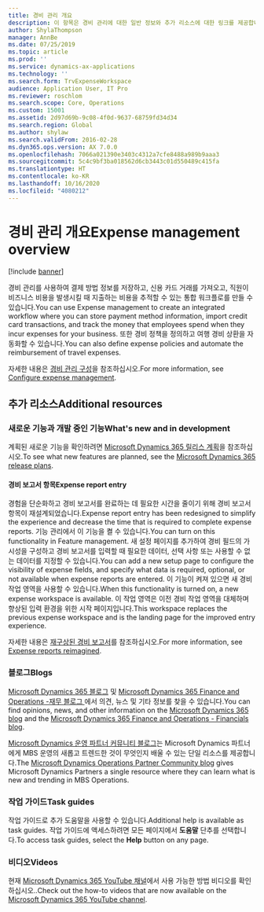 ```yaml
---
title: 경비 관리 개요
description: 이 항목은 경비 관리에 대한 일반 정보와 추가 리소스에 대한 링크를 제공합니다. 경비 관리를 사용하여 결제 방법 정보를 저장하고, 신용 카드 거래를 가져오고, 직원이 비즈니스 비용을 발생시킬 때 지출하는 비용을 추적할 수 있는 통합 워크플로를 만들 수 있습니다.
author: ShylaThompson
manager: AnnBe
ms.date: 07/25/2019
ms.topic: article
ms.prod: ''
ms.service: dynamics-ax-applications
ms.technology: ''
ms.search.form: TrvExpenseWorkspace
audience: Application User, IT Pro
ms.reviewer: roschlom
ms.search.scope: Core, Operations
ms.custom: 15001
ms.assetid: 2d97d69b-9c08-4f0d-9637-68759fd34d34
ms.search.region: Global
ms.author: shylaw
ms.search.validFrom: 2016-02-28
ms.dyn365.ops.version: AX 7.0.0
ms.openlocfilehash: 7066a021390e3403c4312a7cfe8488a989b9aaa3
ms.sourcegitcommit: 5c4c9bf3ba018562d6cb3443c01d550489c415fa
ms.translationtype: HT
ms.contentlocale: ko-KR
ms.lasthandoff: 10/16/2020
ms.locfileid: "4080212"
---
```

# <a name="expense-management-overview"></a><span data-ttu-id="8ff52-104">경비 관리 개요</span><span class="sxs-lookup"><span data-stu-id="8ff52-104">Expense management overview</span></span>

[!include [banner](../includes/banner.md)]

<span data-ttu-id="8ff52-105">경비 관리를 사용하여 결제 방법 정보를 저장하고, 신용 카드 거래를 가져오고, 직원이 비즈니스 비용을 발생시킬 때 지출하는 비용을 추적할 수 있는 통합 워크플로를 만들 수 있습니다.</span><span class="sxs-lookup"><span data-stu-id="8ff52-105">You can use Expense management to create an integrated workflow where you can store payment method information, import credit card transactions, and track the money that employees spend when they incur expenses for your business.</span></span> <span data-ttu-id="8ff52-106">또한 경비 정책을 정의하고 여행 경비 상환을 자동화할 수 있습니다.</span><span class="sxs-lookup"><span data-stu-id="8ff52-106">You can also define expense policies and automate the reimbursement of travel expenses.</span></span>

<span data-ttu-id="8ff52-107">자세한 내용은 [경비 관리 구성](plan-expense-management.md)을 참조하십시오.</span><span class="sxs-lookup"><span data-stu-id="8ff52-107">For more information, see [Configure expense management](plan-expense-management.md).</span></span>

## <a name="additional-resources"></a><span data-ttu-id="8ff52-108">추가 리소스</span><span class="sxs-lookup"><span data-stu-id="8ff52-108">Additional resources</span></span>

### <a name="whats-new-and-in-development"></a><span data-ttu-id="8ff52-109">새로운 기능과 개발 중인 기능</span><span class="sxs-lookup"><span data-stu-id="8ff52-109">What's new and in development</span></span>

<span data-ttu-id="8ff52-110">계획된 새로운 기능을 확인하려면 [Microsoft Dynamics 365 릴리스 계획](https://go.microsoft.com/fwlink/?linkid=2010158)을 참조하십시오.</span><span class="sxs-lookup"><span data-stu-id="8ff52-110">To see what new features are planned, see the [Microsoft Dynamics 365 release plans](https://go.microsoft.com/fwlink/?linkid=2010158).</span></span>

#### <a name="expense-report-entry"></a><span data-ttu-id="8ff52-111">경비 보고서 항목</span><span class="sxs-lookup"><span data-stu-id="8ff52-111">Expense report entry</span></span>

<span data-ttu-id="8ff52-112">경험을 단순화하고 경비 보고서를 완료하는 데 필요한 시간을 줄이기 위해 경비 보고서 항목이 재설계되었습니다.</span><span class="sxs-lookup"><span data-stu-id="8ff52-112">Expense report entry has been redesigned to simplify the experience and decrease the time that is required to complete expense reports.</span></span> <span data-ttu-id="8ff52-113">기능 관리에서 이 기능을 켤 수 있습니다.</span><span class="sxs-lookup"><span data-stu-id="8ff52-113">You can turn on this functionality in Feature management.</span></span> <span data-ttu-id="8ff52-114">새 설정 페이지를 추가하여 경비 필드의 가시성을 구성하고 경비 보고서를 입력할 때 필요한 데이터, 선택 사항 또는 사용할 수 없는 데이터를 지정할 수 있습니다.</span><span class="sxs-lookup"><span data-stu-id="8ff52-114">You can add a new setup page to configure the visibility of expense fields, and specify what data is required, optional, or not available when expense reports are entered.</span></span> <span data-ttu-id="8ff52-115">이 기능이 켜져 있으면 새 경비 작업 영역을 사용할 수 있습니다.</span><span class="sxs-lookup"><span data-stu-id="8ff52-115">When this functionality is turned on, a new expense workspace is available.</span></span> <span data-ttu-id="8ff52-116">이 작업 영역은 이전 경비 작업 영역을 대체하며 향상된 입력 환경을 위한 시작 페이지입니다.</span><span class="sxs-lookup"><span data-stu-id="8ff52-116">This workspace replaces the previous expense workspace and is the landing page for the improved entry experience.</span></span>

<span data-ttu-id="8ff52-117">자세한 내용은 [재구상된 경비 보고서](ExpenseWorkspaceNew.md)를 참조하십시오.</span><span class="sxs-lookup"><span data-stu-id="8ff52-117">For more information, see [Expense reports reimagined](ExpenseWorkspaceNew.md).</span></span>

### <a name="blogs"></a><span data-ttu-id="8ff52-118">블로그</span><span class="sxs-lookup"><span data-stu-id="8ff52-118">Blogs</span></span>

<span data-ttu-id="8ff52-119">[Microsoft Dynamics 365 블로그](https://community.dynamics.com/b/msftdynamicsblog?c=Enterprise) 및 [Microsoft Dynamics 365 Finance and Operations -재무 블로그 ](https://community.dynamics.com/365/financeandoperations/b/financials)에서 의견, 뉴스 및 기타 정보를 찾을 수 있습니다.</span><span class="sxs-lookup"><span data-stu-id="8ff52-119">You can find opinions, news, and other information on the [Microsoft Dynamics 365 blog](https://community.dynamics.com/b/msftdynamicsblog?c=Enterprise) and the [Microsoft Dynamics 365 Finance and Operations - Financials blog](https://community.dynamics.com/365/financeandoperations/b/financials).</span></span>

<span data-ttu-id="8ff52-120">[Microsoft Dynamics 운영 파트너 커뮤니티 블로그](https://community.dynamics.com/partner/b/operationspartnercommunityblog)는 Microsoft Dynamics 파트너에게 MBS 운영의 새롭고 트렌드한 것이 무엇인지 배울 수 있는 단일 리소스를 제공합니다.</span><span class="sxs-lookup"><span data-stu-id="8ff52-120">The [Microsoft Dynamics Operations Partner Community blog](https://community.dynamics.com/partner/b/operationspartnercommunityblog) gives Microsoft Dynamics Partners a single resource where they can learn what is new and trending in MBS Operations.</span></span>

### <a name="task-guides"></a><span data-ttu-id="8ff52-121">작업 가이드</span><span class="sxs-lookup"><span data-stu-id="8ff52-121">Task guides</span></span>

<span data-ttu-id="8ff52-122">작업 가이드로 추가 도움말을 사용할 수 있습니다.</span><span class="sxs-lookup"><span data-stu-id="8ff52-122">Additional help is available as task guides.</span></span> <span data-ttu-id="8ff52-123">작업 가이드에 액세스하려면 모든 페이지에서 **도움말** 단추를 선택합니다.</span><span class="sxs-lookup"><span data-stu-id="8ff52-123">To access task guides, select the **Help** button on any page.</span></span>

### <a name="videos"></a><span data-ttu-id="8ff52-124">비디오</span><span class="sxs-lookup"><span data-stu-id="8ff52-124">Videos</span></span>

<span data-ttu-id="8ff52-125">현재 [Microsoft Dynamics 365 YouTube 채널](https://www.youtube.com/channel/UCJGCg4rB3QSs8y_1FquelBQ)에서 사용 가능한 방법 비디오를 확인하십시오..</span><span class="sxs-lookup"><span data-stu-id="8ff52-125">Check out the how-to videos that are now available on the [Microsoft Dynamics 365 YouTube channel](https://www.youtube.com/channel/UCJGCg4rB3QSs8y_1FquelBQ).</span></span>
